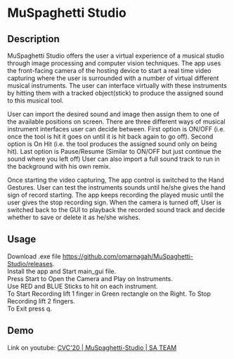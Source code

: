 # MuSpaghetti Studio
## Description
MuSpaghetti Studio offers the user a virtual experience of a musical studio through image processing and computer vision techniques. The app uses the front-facing camera of the hosting device to start a real time video capturing where the user is surrounded with a number of virtual different musical instruments. The user can interface virtually with these instruments by hitting them with a tracked object(stick) to produce the assigned sound to this musical tool.  

User can import the desired sound and image then assign them to one of the available positions on screen. There are three different ways of musical instrument interfaces user can decide between. First option is ON/OFF (i.e. once the tool is hit it goes on until it is hit back again to go off). Second option is On Hit (i.e. the tool produces the assigned sound only on being hit). Last option is Pause/Resume (Similar to ON/OFF but just continue the sound where you left off) User can also import a full sound track to run in the background with his own remix.

Once starting the video capturing, The app control is switched to the Hand Gestures. User can test the instruments sounds until he/she gives the hand sign of record starting. The app keeps recording the played music until the user gives the stop recording sign. When the camera is turned off, User is switched back to the GUI to playback the recorded sound track and decide whether to save or delete it as he/she wishes.

## Usage
Download .exe file 
https://github.com/omarnagah/MuSpaghetti-Studio/releases.  
Install the app and Start main_gui file.  
Press Start to Open the Camera and Play on Instruments.  
Use RED and BLUE Sticks to hit on each instrument.  
To Start Recording lift 1 finger in Green rectangle on the Right.
To Stop Recording lift 2 fingers.  
To Exit press q.

## Demo
Link on youtube: [CVC'20 | MuSpaghetti-Studio | SA TEAM](https://youtu.be/hGqHekZD6Kk)

